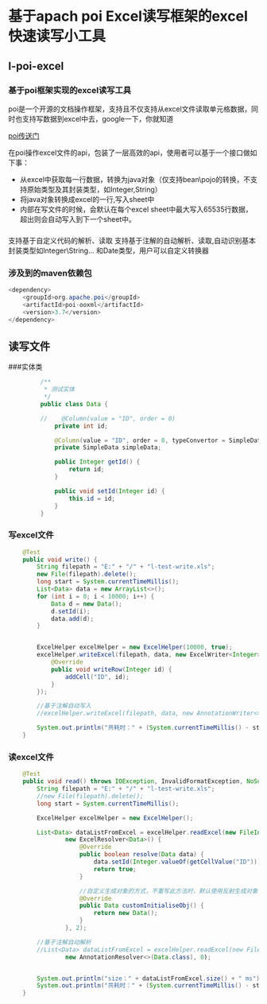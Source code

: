 基于apach poi Excel读写框架的excel快速读写小工具
===
## l-poi-excel
### 基于poi框架实现的excel读写工具
poi是一个开源的文档操作框架，支持且不仅支持从excel文件读取单元格数据，同时也支持写数据到excel中去，google一下，你就知道

[poi传送门](https://github.com/apache/poi)

在poi操作excel文件的api，包装了一层高效的api，使用者可以基于一个接口做如下事：
* 从excel中获取每一行数据，转换为java对象（仅支持bean\pojo的转换，不支持原始类型及其封装类型，如Integer,String）
* 将java对象转换成excel的一行,写入sheet中
* 内部在写文件的时候，会默认在每个excel sheet中最大写入65535行数据，超出则会自动写入到下一个sheet中。

###
支持基于自定义代码的解析、读取
支持基于注解的自动解析、读取,自动识别基本封装类型如Integer\String\... 和Date类型，用户可以自定义转换器

### 涉及到的maven依赖包
```java
<dependency>
    <groupId>org.apache.poi</groupId>
    <artifactId>poi-ooxml</artifactId>
    <version>3.7</version>
</dependency>
```
## 读写文件
###实体类

```java
         /**
          * 测试实体
          */
         public class Data {

         //    @Column(value = "ID", order = 0)
             private int id;

             @Column(value = "ID", order = 0, typeConvertor = SimpleDataConvertor.class)
             private SimpleData simpleData;

             public Integer getId() {
                 return id;
             }

             public void setId(Integer id) {
                 this.id = id;
             }
         }
```


### 写excel文件
```java
    @Test
    public void write() {
        String filepath = "E:" + "/" + "l-test-write.xls";
        new File(filepath).delete();
        long start = System.currentTimeMillis();
        List<Data> data = new ArrayList<>();
        for (int i = 0; i < 10000; i++) {
            Data d = new Data();
            d.setId(i);
            data.add(d);
        }


        ExcelHelper excelHelper = new ExcelHelper(10000, true);
        excelHelper.writeExcel(filepath, data, new ExcelWriter<Integer>() {
            @Override
            public void writeRow(Integer id) {
                addCell("ID", id);
            }
        });

        //基于注解自动写入
        //excelHelper.writeExcel(filepath, data, new AnnotationWriter<>(Data.class));

        System.out.println("共耗时：" + (System.currentTimeMillis() - start) + " ms");
    }
```

### 读excel文件
```java
    @Test
    public void read() throws IOException, InvalidFormatException, NoSuchFieldException, IllegalAccessException {
        String filepath = "E:" + "/" + "l-test-write.xls";
        //new File(filepath).delete();
        long start = System.currentTimeMillis();

        ExcelHelper excelHelper = new ExcelHelper();

        List<Data> dataListFromExcel = excelHelper.readExcel(new FileInputStream(filepath), Data.class,
                new ExcelResolver<Data>() {
                    @Override
                    public boolean resolve(Data data) {
                        data.setId(Integer.valueOf(getCellValue("ID")));
                        return true;
                    }

                    //自定义生成对象的方式，不重写此方法时，默认使用反射生成对象
                    @Override
                    public Data customInitialiseObj() {
                        return new Data();
                    }
                }, 2);

        //基于注解自动解析
        //List<Data> dataListFromExcel = excelHelper.readExcel(new FileInputStream(filepath), Data.class,
                new AnnotationResolver<>(Data.class), 0);


        System.out.println("size：" + dataListFromExcel.size() + " ms");
        System.out.println("共耗时：" + (System.currentTimeMillis() - start) + " ms");
    }
```
